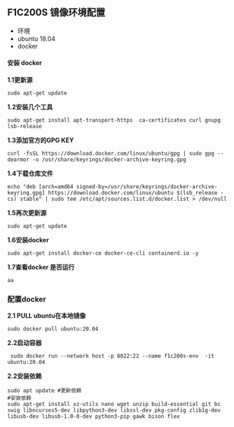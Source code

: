 ## F1C200S 镜像环境配置 
* 环境
* ubuntu 18.04
* docker
#### 安装 docker
**1.1更新源**
```
sudo apt-get update
```
**1.2安装几个工具**
```shell
sudo apt-get install apt-transport-https  ca-certificates curl gnupg lsb-release
```
**1.3添加官方的GPG KEY**
```
curl -fsSL https://download.docker.com/linux/ubuntu/gpg | sudo gpg --dearmor -o /usr/share/keyrings/docker-archive-keyring.gpg
```
**1.4下载仓库文件**
```
echo "deb [arch=amd64 signed-by=/usr/share/keyrings/docker-archive-keyring.gpg] https://download.docker.com/linux/ubuntu $(lsb_release -cs) stable" | sudo tee /etc/apt/sources.list.d/docker.list > /dev/null
```
**1.5再次更新源**
```
sudo apt-get update
```
**1.6安装docker** 
```shell
sudo apt-get install docker-ce docker-ce-cli containerd.io -y
```
**1.7查看docker 是否运行**
```
aa
```
### 配置docker
**2.1 PULL ubuntu在本地镜像**
```
sudo docker pull ubuntu:20.04
```
**2.2启动容器**
```
 sudo docker run --network host -p 8022:22 --name f1c200s-env  -it ubuntu:20.04
```
**2.2安装依赖**
```
sudo apt update #更新依赖
#安装依赖
sudo apt-get install xz-utils nano wget unzip build-essential git bc swig libncurses5-dev libpython3-dev libssl-dev pkg-config zlib1g-dev libusb-dev libusb-1.0-0-dev python3-pip gawk bison flex 
```
<!--stackedit_data:
eyJoaXN0b3J5IjpbLTc2MDA0NTgzMCw4NTkyMzAxMzNdfQ==
-->